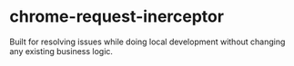 # chrome-request-inerceptor
Built for resolving issues while doing local development without changing any existing business logic.
